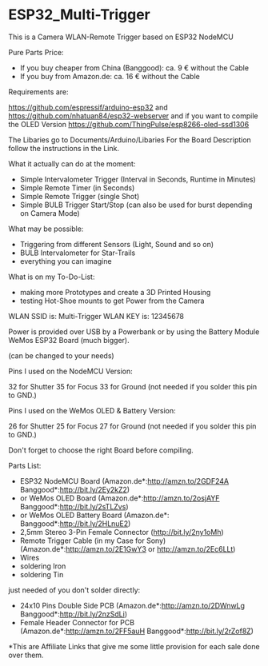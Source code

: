 # ESP32_Multi-Trigger
This is a Camera WLAN-Remote Trigger based on ESP32 NodeMCU

Pure Parts Price:
- If you buy cheaper from China (Banggood): ca. 9 € without the Cable
- If you buy from Amazon.de: ca. 16 € without the Cable

Requirements are:

https://github.com/espressif/arduino-esp32
and
https://github.com/nhatuan84/esp32-webserver
and if you want to compile the OLED Version
https://github.com/ThingPulse/esp8266-oled-ssd1306

The Libaries go to Documents/Arduino/Libaries
For the Board Description follow the instructions in the Link.

What it actually can do at the moment:

- Simple Intervalometer Trigger (Interval in Seconds, Runtime in Minutes)
- Simple Remote Timer (in Seconds)
- Simple Remote Trigger (single Shot)
- Simple BULB Trigger Start/Stop (can also be used for burst depending on Camera Mode)

What may be possible:

- Triggering from different Sensors (Light, Sound and so on)
- BULB Intervalometer for Star-Trails
- everything you can imagine

What is on my To-Do-List:

- making more Prototypes and create a 3D Printed Housing
- testing Hot-Shoe mounts to get Power from the Camera

WLAN SSID is: Multi-Trigger
WLAN KEY is: 12345678

Power is provided over USB by a Powerbank or by using the Battery Module WeMos ESP32 Board (much bigger).

(can be changed to your needs)

Pins I used on the NodeMCU Version:

32 for Shutter
35 for Focus
33 for Ground (not needed if you solder this pin to GND.)

Pins I used on the WeMos OLED & Battery Version:

26 for Shutter
25 for Focus
27 for Ground (not needed if you solder this pin to GND.)

Don't forget to choose the right Board before compiling.

Parts List:

- ESP32 NodeMCU Board (Amazon.de*:http://amzn.to/2GDF24A Banggood*:http://bit.ly/2Ey2kZ2)
- or WeMos OLED Board (Amazon.de*:http://amzn.to/2osjAYF Banggood*:http://bit.ly/2sTLZvs)
- or WeMos OLED Battery Board (Amazon.de*: Banggood*:http://bit.ly/2HLnuE2)
- 2,5mm Stereo 3-Pin Female Connector (http://bit.ly/2ny1oMh)
- Remote Trigger Cable (in my Case for Sony) (Amazon.de*:http://amzn.to/2E1GwY3 or http://amzn.to/2Ec6LLt)
- Wires
- soldering Iron
- soldering Tin

just needed of you don't solder directly:
- 24x10 Pins Double Side PCB (Amazon.de*:http://amzn.to/2DWnwLg Banggood*:http://bit.ly/2nzSdLi)
- Female Header Connector for PCB (Amazon.de*:http://amzn.to/2FF5auH Banggood*:http://bit.ly/2rZof8Z)


*This are Affiliate Links that give me some little provision for each sale done over them.

